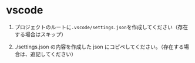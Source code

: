 # vscode

1. プロジェクトのルートに`.vscode/settings.json`を作成してください（存在する場合はスキップ）

2. ./settings.json の内容を作成した json にコピペしてください。（存在する場合は、追記してください）
